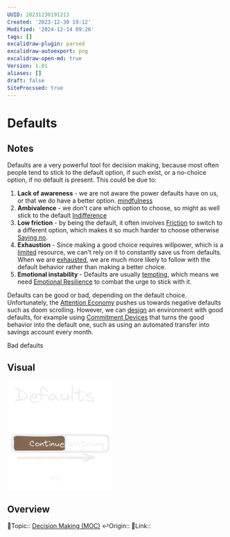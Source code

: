 ```yaml
---
UUID: 20231230191213
Created: '2023-12-30 19:12'
Modified: '2024-12-14 09:26'
tags: []
excalidraw-plugin: parsed
excalidraw-autoexport: png
excalidraw-open-md: true
Version: 1.01
aliases: []
draft: false
SiteProcssed: true
---
```


# Defaults

## Notes

Defaults are a very powerful tool for decision making, because most often people tend to stick to the default option, if such exist, or a no-choice option, if no default is present. This could be due to:
1. **Lack of awareness** - we are not aware the power defaults have on us, or that we do have a better option. [mindfulness](/notes/intentionality.md)
2. **Ambivalence** - we don't care which option to choose, so might as well stick to the default [Indifference](/notes/indifference.md)
3. **Low friction** - by being the default, it often involves [Friction](/notes/friction.md) to switch to a different option, which makes it so much harder to choose otherwise [Saying no](/notes/saying-no.md).
4. **Exhaustion** - Since making a good choice requires willpower, which is a [limited](/notes/willpower-is-limited.md) resource, we can't rely on it to constantly save us from defaults. When we are [exhausted](/notes/burnout.md), we are much more likely to follow with the default behavior rather than making a better choice.
5. **Emotional instability** - Defaults are usually [tempting](/notes/procrastination.md), which means we need [Emotional Resilience](/notes/emotional-resilience.md) to combat the urge to stick with it.

Defaults can be good or bad, depending on the default choice. Unfortunately, the [Attention Economy](/notes/attention-economy.md) pushes us towards negative defaults such as doom scrolling. However, we can [design](/notes/nudge.md) an environment with good defaults, for example using [Commitment Devices](/notes/commitment-devices.md) that turns the good behavior into the default one, such as using an automated transfer into savings account every month.

Bad defaults
## Visual

![Defaults.webp](/notes/defaults.webp)
## Overview
🔼Topic:: [Decision Making (MOC)](/mocs/decision-making-moc.md)
↩️Origin::
🔗Link::

